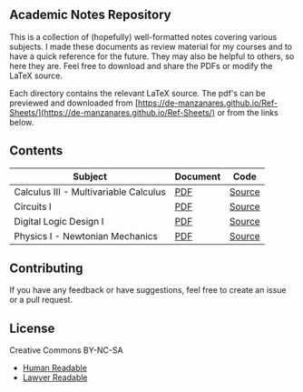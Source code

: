 ## Academic Notes Repository

This is a collection of (hopefully) well-formatted notes covering various subjects. I made these
documents as review material for my courses and to have a quick reference for the future. They may
also be helpful to others, so here they are. Feel free to download and share the PDFs or modify the LaTeX source.

Each directory contains the relevant LaTeX source. The pdf's can be previewed and downloaded
from [https://de-manzanares.github.io/Ref-Sheets/](https://de-manzanares.github.io/Ref-Sheets/) or from the links below.

## Contents

| Subject                               | Document                                                                                    | Code                                                                                                          |
|---------------------------------------|---------------------------------------------------------------------------------------------|---------------------------------------------------------------------------------------------------------------|
| Calculus III - Multivariable Calculus | [PDF](https://de-manzanares.github.io/Ref-Sheets/Calculus_III___Multivariable_Calculus.pdf) | [Source](https://github.com/de-Manzanares/Ref-Sheets/tree/main/Calculus%20III%20-%20Multivariable%20Calculus) |
| Circuits I                            | [PDF](https://de-manzanares.github.io/Ref-Sheets/Circuits_I.pdf)                            | [Source](https://github.com/de-Manzanares/Ref-Sheets/tree/main/Circuits%20I)                                  |
| Digital Logic Design I                | [PDF](https://de-manzanares.github.io/Ref-Sheets/Digital_Logic_Design_I.pdf)                | [Source](https://github.com/de-Manzanares/Ref-Sheets/tree/main/Digital%20Logic%20Design%20I)                  |
| Physics I - Newtonian Mechanics       | [PDF](https://de-manzanares.github.io/Ref-Sheets/Physics_I___Newtonian_Mechanics.pdf)       | [Source](https://github.com/de-Manzanares/Ref-Sheets/tree/main/Physics%20I%20-%20Newtonian%20Mechanics)       |

## Contributing

If you have any feedback or have suggestions, feel free to create an issue or a pull request.

## License

Creative Commons BY-NC-SA

- [Human Readable](https://creativecommons.org/licenses/by-nc-sa/4.0/deed.en)
- [Lawyer Readable](LICENSE.md)